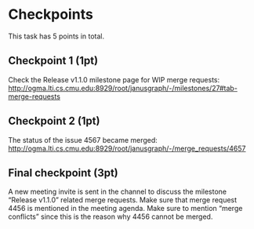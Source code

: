# Checkpoints

This task has 5 points in total. 

## Checkpoint 1 (1pt)

Check the Release v1.1.0 milestone page for WIP merge requests: http://ogma.lti.cs.cmu.edu:8929/root/janusgraph/-/milestones/27#tab-merge-requests 

## Checkpoint 2 (1pt)

The status of the issue 4567 became merged: http://ogma.lti.cs.cmu.edu:8929/root/janusgraph/-/merge_requests/4657

## Final checkpoint (3pt)

A new meeting invite is sent in the channel to discuss the milestone “Release v1.1.0” related merge requests.
Make sure that merge request 4456 is mentioned in the meeting agenda.
Make sure to mention “merge conflicts” since this is the reason why 4456 cannot be merged.